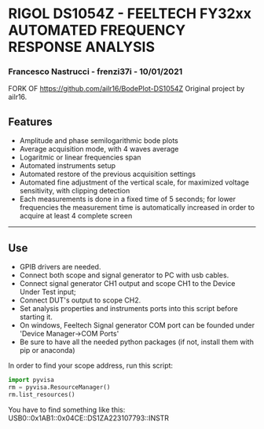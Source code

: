 # RIGOL DS1054Z - FEELTECH FY32xx AUTOMATED FREQUENCY RESPONSE ANALYSIS
### Francesco Nastrucci - frenzi37i - 10/01/2021

FORK OF https://github.com/ailr16/BodePlot-DS1054Z
Original project by ailr16.

## Features
* Amplitude and phase semilogarithmic bode plots
* Average acquisition mode, with 4 waves average
* Logaritmic or linear frequencies span 
* Automated instruments setup
* Automated restore of the previous acquisition settings
* Automated fine adjustment of the vertical scale, for maximized voltage sensitivity, with clipping detection 
* Each measurements is done in a fixed time of 5 seconds; for lower frequencies the measurement time is automatically increased in order to acquire at least 4 complete screen
________________________________________________________________________________________________
## Use 
* GPIB drivers are needed. 
* Connect both scope and signal generator to PC with usb cables. 
* Connect signal generator CH1 output and scope CH1 to the Device Under Test input; 
* Connect DUT's output to scope CH2.
* Set analysis properties and instruments ports into this script before starting it.
* On windows, Feeltech Signal generator COM port can be founded under 'Device Manager->COM Ports'
* Be sure to have all the needed python packages (if not, install them with pip or anaconda)

In order to find your scope address, run this script:
```python
import pyvisa
rm = pyvisa.ResourceManager()
rm.list_resources()
```
You have to find something like this: 
USB0::0x1AB1::0x04CE::DS1ZA223107793::INSTR

